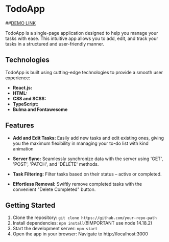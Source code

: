 # TodoApp

##[DEMO LINK](https://oleh-holovnykh.github.io/todo-app/)

TodoApp is a single-page application designed to help you manage your tasks with ease. This intuitive app allows you to add, edit, and track your tasks in a structured and user-friendly manner.

## Technologies

TodoApp is built using cutting-edge technologies to provide a smooth user experience:

- **React.js:**
- **HTML:** 
- **CSS and SCSS:** 
- **TypeScript:** 
- **Bulma and Fontawesome**

## Features

- **Add and Edit Tasks:** Easily add new tasks and edit existing ones, giving you the maximum flexibility in managing your to-do list with kind animation

- **Server Sync:** Seamlessly synchronize data with the server using 'GET', 'POST', 'PATCH', and 'DELETE' methods. 

- **Task Filtering:** Filter tasks based on their status – active or completed.

- **Effortless Removal:** Swiftly remove completed tasks with the convenient "Delete Completed" button. 

## Getting Started

1. Clone the repository: `git clone https://github.com/your-repo-path`
2. Install dependencies: `npm install`(!!IMPORTANT use node 14.18.2)
3. Start the development server: `npm start`
4. Open the app in your browser: Navigate to http://localhost:3000

